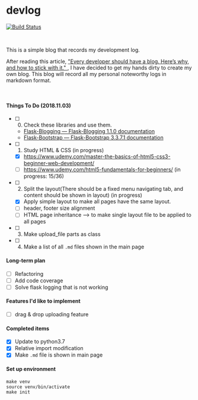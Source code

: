# devlog
[![Build Status](https://travis-ci.org/flecho/devlog.svg?branch=master)](https://travis-ci.org/flecho/devlog)

<br>

This is a simple blog that records my development log.

After reading this article, 
["Every developer should have a blog. Here’s why, and how to stick with it."
](https://medium.freecodecamp.org/every-developer-should-have-a-blog-heres-why-and-how-to-stick-with-it-5fd55a247fbf),
I have decided to get my hands dirty to create my own blog. 
This blog will record all my personal noteworthy logs in markdown format.  


<br>

#### Things To Do (2018.11.03)
- [ ] 0. Check these libraries and use them.
    - [Flask-Blogging — Flask-Blogging 1.1.0 documentation](https://flask-blogging.readthedocs.io/en/latest/)
    - [Flask-Bootstrap — Flask-Bootstrap 3.3.7.1 documentation](https://pythonhosted.org/Flask-Bootstrap/index.html)
- [ ] 1. Study HTML & CSS (in progress)
    - [x] https://www.udemy.com/master-the-basics-of-html5-css3-beginner-web-development/
	- [ ] https://www.udemy.com/html5-fundamentals-for-beginners/ (in progress: 15/36)
- [ ] 2. Split the layout(There should be a fixed menu navigating tab, and content should be shown in layout) (in progress)
    - [x] Apply simple layout to make all pages have the same layout.
    - [ ] header, footer size alignment
    - [ ] HTML page inheritance --> to make single layout file to be applied to all pages
- [ ] 3. Make upload_file parts as class
- [ ] 4. Make a list of all `.md` files shown in the main page


#### Long-term plan
- [ ] Refactoring
- [ ] Add code coverage
- [ ] Solve flask logging that is not working

#### Features I'd like to implement
- [ ] drag & drop uploading feature

#### Completed items
- [x] Update to python3.7
- [x] Relative import modification  
- [x] Make `.md` file is shown in main page

#### Set up environment 

```
make venv
source venv/bin/activate
make init
```
